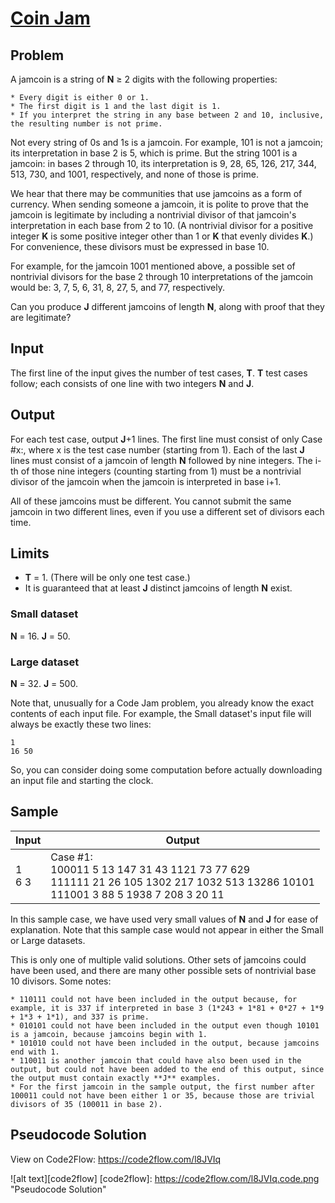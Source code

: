 # [Coin Jam](https://code.google.com/codejam/contest/6254486/dashboard#s=p2)

## Problem

A jamcoin is a string of **N** ≥ 2 digits with the following properties:

    * Every digit is either 0 or 1.
    * The first digit is 1 and the last digit is 1.
    * If you interpret the string in any base between 2 and 10, inclusive, the resulting number is not prime.

Not every string of 0s and 1s is a jamcoin. For example, 101 is not a jamcoin; its interpretation in base 2 is 5, which is prime. But the string 1001 is a jamcoin: in bases 2 through 10, its interpretation is 9, 28, 65, 126, 217, 344, 513, 730, and 1001, respectively, and none of those is prime.

We hear that there may be communities that use jamcoins as a form of currency. When sending someone a jamcoin, it is polite to prove that the jamcoin is legitimate by including a nontrivial divisor of that jamcoin's interpretation in each base from 2 to 10. (A nontrivial divisor for a positive integer **K** is some positive integer other than 1 or **K** that evenly divides **K**.) For convenience, these divisors must be expressed in base 10.

For example, for the jamcoin 1001 mentioned above, a possible set of nontrivial divisors for the base 2 through 10 interpretations of the jamcoin would be: 3, 7, 5, 6, 31, 8, 27, 5, and 77, respectively.

Can you produce **J** different jamcoins of length **N**, along with proof that they are legitimate?

## Input

The first line of the input gives the number of test cases, **T**. **T** test cases follow; each consists of one line with two integers **N** and **J**.

## Output

For each test case, output **J**+1 lines. The first line must consist of only Case #x:, where x is the test case number (starting from 1). Each of the last **J** lines must consist of a jamcoin of length **N** followed by nine integers. The i-th of those nine integers (counting starting from 1) must be a nontrivial divisor of the jamcoin when the jamcoin is interpreted in base i+1.

All of these jamcoins must be different. You cannot submit the same jamcoin in two different lines, even if you use a different set of divisors each time.

## Limits

* **T** = 1. (There will be only one test case.)
* It is guaranteed that at least **J** distinct jamcoins of length **N** exist.

### Small dataset

**N** = 16.
**J** = 50.

### Large dataset

**N** = 32.
**J** = 500.

Note that, unusually for a Code Jam problem, you already know the exact contents of each input file. For example, the Small dataset's input file will always be exactly these two lines:
```
1
16 50
```

So, you can consider doing some computation before actually downloading an input file and starting the clock.

## Sample

|Input | Output|
|------|-------|
|1 <br /> 6 3| Case #1: <br /> 100011 5 13 147 31 43 1121 73 77 629 <br /> 111111 21 26 105 1302 217 1032 513 13286 10101 <br /> 111001 3 88 5 1938 7 208 3 20 11|

In this sample case, we have used very small values of **N** and **J** for ease of explanation. Note that this sample case would not appear in either the Small or Large datasets.

This is only one of multiple valid solutions. Other sets of jamcoins could have been used, and there are many other possible sets of nontrivial base 10 divisors. Some notes:

    * 110111 could not have been included in the output because, for example, it is 337 if interpreted in base 3 (1*243 + 1*81 + 0*27 + 1*9 + 1*3 + 1*1), and 337 is prime.
    * 010101 could not have been included in the output even though 10101 is a jamcoin, because jamcoins begin with 1.
    * 101010 could not have been included in the output, because jamcoins end with 1.
    * 110011 is another jamcoin that could have also been used in the output, but could not have been added to the end of this output, since the output must contain exactly **J** examples.
    * For the first jamcoin in the sample output, the first number after 100011 could not have been either 1 or 35, because those are trivial divisors of 35 (100011 in base 2).

	
## Pseudocode Solution

View on Code2Flow: https://code2flow.com/l8JVIq

![alt text][code2flow]
[code2flow]: https://code2flow.com/l8JVIq.code.png "Pseudocode Solution"


